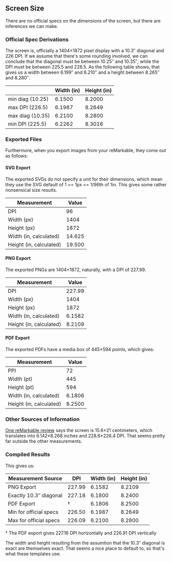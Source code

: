 Screen Size
-----------

There are no official specs on the dimensions of the screen, but there are
inferences we can make.

### Official Spec Derivations

The screen is, officially a 1404×1872 pixel display with a 10.3″ diagonal
and 226 DPI.  If we assume that there's some rounding involved, we can
conclude that the diagonal must be between 10.25″ and 10.35″, while the
DPI must be between 225.5 and 226.5.  As the following table shows, that
gives us a width between 6.199″ and 6.210″ and a height between 8.265″ and
8.280″.

|                  | Width (in) | Height (in) |
|------------------|------------|-------------|
| min diag (10.25) |     6.1500 |      8.2000 |
| max DPI (226.5)  |     6.1987 |      8.2649 |
| max diag (10.35) |     6.2100 |      8.2800 |
| min DPI (225.5)  |     6.2262 |      8.3016 |

### Exported Files

Furthermore, when you export images from your reMarkable, they come out as
follows:

#### SVG Export

The exported SVGs do not specify a unit for their dimensions, which mean
they use the SVG default of 1 == 1px == 1/96th of 1in.  This gives some
rather nonsensical size results.

| Measurement             | Value  |
|-------------------------|--------|
| DPI                     |     96 |
| Width (px)              |   1404 |
| Height (px)             |   1872 |
| Width (in, calculated)  | 14.625 |
| Height (in, calculated) | 19.500 |

#### PNG Export

The exported PNGs are 1404×1872, naturally, with a DPI of 227.99.

| Measurement             | Value  |
|-------------------------|--------|
| DPI                     | 227.99 |
| Width (px)              |   1404 |
| Height (px)             |   1872 |
| Width (in, calculated)  | 6.1582 |
| Height (in, calculated) | 8.2109 |

#### PDF Export

The exported PDFs have a media box of 445×594 points, which gives:

| Measurement             | Value  |
|-------------------------|--------|
| PPI                     |     72 |
| Width (pt)              |    445 |
| Height (pt)             |    594 |
| Width (in, calculated)  | 6.1806 |
| Height (in, calculated) | 8.2500 |

### Other Sources of Information

[One reMarkable review][pjm-review] says the screen is 15.6×21
centimeters, which translates into 6.142×8.268 inches and 228.6×226.4 DPI.
That seems pretty far outside the other measurements.

  [pjm-review]: https://pauljmiller.wordpress.com/2017/11/23/a-review-of-the-remarkable-tablet/

### Compiled Results

This gives us:

| Measurement Source     | DPI    | Width (in) | Height (in) |
|------------------------|--------|------------|-------------|
| PNG Export             | 227.99 |     6.1582 |      8.2109 |
| Exactly 10.3″ diagonal | 227.18 |     6.1800 |      8.2400 |
| PDF Export             | †      |     6.1806 |      8.2500 |
| Min for official specs | 226.50 |     6.1987 |      8.2649 |
| Max for official specs | 226.09 |     6.2100 |      8.2800 |

† The PDF export gives 227.16 DPI horizontally and 226.91 DPI vertically

The width and height resulting from the assumtion that the 10.3″ diagonal
is exact are themselves exact.  That seems a nice place to default to, so
that's what these templates use.
